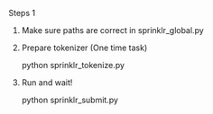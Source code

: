 Steps 1 

1. Make sure paths are correct in sprinklr_global.py

2. Prepare tokenizer (One time task)

    python sprinklr_tokenize.py 

2. Run and wait!

    python sprinklr_submit.py
    